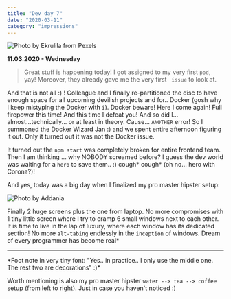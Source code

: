 ```yaml
---
title: "Dev day 7"
date: "2020-03-11"
category: "impressions"
---
```


<img src="https://i.imgur.com/XssOb7u.jpg?1" alt="Photo by Ekrulila from Pexels" />

**11.03.2020 - Wednesday**

> Great stuff is happening today! I got assigned to my very first `pod`, yay! Moreover, they already gave me the very first ` issue` to look at.

And that is not all :) ! Colleague and I finally re-partitioned the disc
to have enough space for all upcoming devilish projects and for.. Docker
(gosh why I keep mistyping the Docker with `i`). Docker beware!
Here I come again! Full firepower this time! And this time I defeat you!
And so did I... almost...technically... or at least in theory. Cause...
`ANOTHER` error! So I summoned the Docker Wizard Jan :) and we
spent entire afternoon figuring it out. Only it turned out it was not the
Docker issue.

It turned out the `npm start` was completely broken for entire
frontend team. Then I am thinking ... why NOBODY screamed before? I guess
the dev world was waiting for a `hero` to save them.. :) cough*
cough* (oh no... hero with Corona?)!

And yes, today was a big day when I finalized my pro master hipster setup:

<img src="https://i.imgur.com/ZHI8A86.jpg" alt="Photo by Addania" />

Finally 2 huge screens plus the one from laptop. No more compromises with
1 tiny little screen where I try to cramp 6 small windows next to each
other. It is time to live in the lap of luxury, where each window has its
dedicated section! No more `alt-tabing` endlessly in the
`inception` of windows. Dream of every programmer has become
real\*

---

<p fontSize="10px"> *Foot note in very tiny font: "Yes.. in practice.. I only use the middle
one. The rest two are decorations" :)* </p>

Worth mentioning is also my pro master hipster
`water --> tea --> coffee` setup (from left to right). Just in case
you haven't noticed :)
